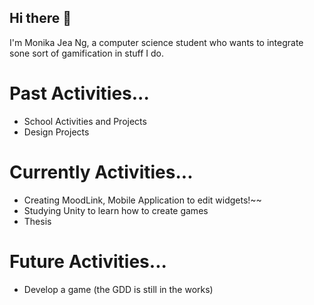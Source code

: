 ## Hi there 👋

I'm Monika Jea Ng, a computer science student who wants to integrate sone sort of gamification in stuff I do.

# Past Activities...
- School Activities and Projects
- Design Projects

# Currently Activities...
- Creating MoodLink, Mobile Application to edit widgets!~~
- Studying Unity to learn how to create games
- Thesis 

# Future Activities...
- Develop a game (the GDD is still in the works)

<!--
**MonaJea-Ng/MonaJea-Ng** is a ✨ _special_ ✨ repository because its `README.md` (this file) appears on your GitHub profile.

Here are some ideas to get you started:

- 🔭 I’m currently working on ...
- 🌱 I’m currently learning ...
- 👯 I’m looking to collaborate on ...
- 🤔 I’m looking for help with ...
- 💬 Ask me about ...
- 📫 How to reach me: ...
- 😄 Pronouns: ...
- ⚡ Fun fact: ...
-->
